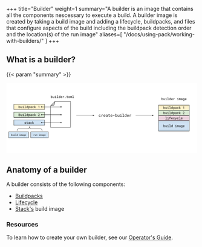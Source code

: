 +++
title="Builder"
weight=1
summary="A builder is an image that contains all the components nescessary to execute a build. A builder image is created by taking a build image and adding a lifecycle, buildpacks, and files that configure aspects of the build including the buildpack detection order and the location(s) of the run image"
aliases=[
    "/docs/using-pack/working-with-builders/"
]
+++

## What is a builder?

{{< param "summary" >}}

![create-builder diagram](/docs/concepts/components/create-builder.svg)

## Anatomy of a builder

A builder consists of the following components:

* [Buildpacks][buildpack]
* [Lifecycle][lifecycle]   
* [Stack's][stack] build image   

### Resources

To learn how to create your own builder, see our [Operator's Guide][operator-guide].

[builder-config]: /docs/reference/builder-config/
[operator-guide]: /docs/operator-guide/
[buildpack]: /docs/concepts/components/buildpack/
[lifecycle]: /docs/concepts/components/lifecycle/
[stack]: /docs/concepts/components/stack/
